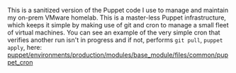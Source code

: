 This is a sanitized version of the Puppet code I use to manage and maintain my on-prem VMware homelab. This is a master-less Puppet infrastructure, which keeps it simple by making use of git and cron to manage a small fleet of virtual machines. You can see an example of the very simple cron that verifies another run isn't in progress and if not, performs ```git pull```, ```puppet apply```, here: <a href="https://github.com/x86txt/portfolio/blob/main/puppet/environments/production/modules/base_module/files/common/puppet_cron">puppet/environments/production/modules/base_module/files/common/puppet_cron</a>